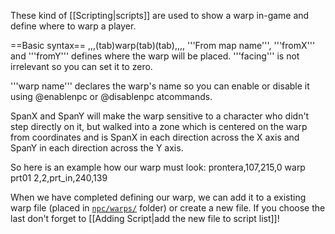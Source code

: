 These kind of [[Scripting|scripts]] are used to show a warp in-game and define where to warp a player.

==Basic syntax==
 <from map name>,<fromX>,<fromY>,<facing>(tab)warp(tab)<warp name>(tab)<spanx>,<spany>,<to map name>,<toX>,<toY>
'''From map name''', '''fromX''' and '''fromY''' defines where the warp will be placed. '''facing''' is not irrelevant so you can set it to zero.

'''warp name''' declares the warp's name so you can enable or disable it using @enablenpc or @disablenpc atcommands.

SpanX and SpanY will make the warp sensitive to a character who didn't step directly on it, but walked into a zone which is centered on the warp from coordinates and is SpanX in each direction across the X axis and SpanY in each direction across the Y axis.

So here is an example how our warp must look:
 prontera,107,215,0	warp	prt01	2,2,prt_in,240,139

When we have completed defining our warp, we can add it to a existing warp file (placed in [`npc/warps/`](https://github.com/HerculesWS/Hercules/tree/stable/npc/warps) folder) or create a new file. If you choose the last don't forget to [[Adding Script|add the new file to script list]]!
